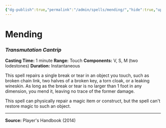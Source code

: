 ```yaml
---
{"dg-publish":true,"permalink":"/admin/spells/mending/","hide":true,"updated":"2025-08-11T11:53:30.983+01:00"}
---
```


# Mending
### *Transmutation Cantrip*
**Casting Time:** 1 minute
**Range:** Touch
**Components:** V, S, M (two lodestones)
**Duration:** Instantaneous

This spell repairs a single break or tear in an object you touch, such as broken chain link, two halves of a broken key, a torn cloak, or a leaking wineskin. As long as the break or tear is no larger than 1 foot in any dimension, you mend it, leaving no trace of the former damage.

This spell can physically repair a magic item or construct, but the spell can't restore magic to such an object.

---
**Source:** Player's Handbook (2014)